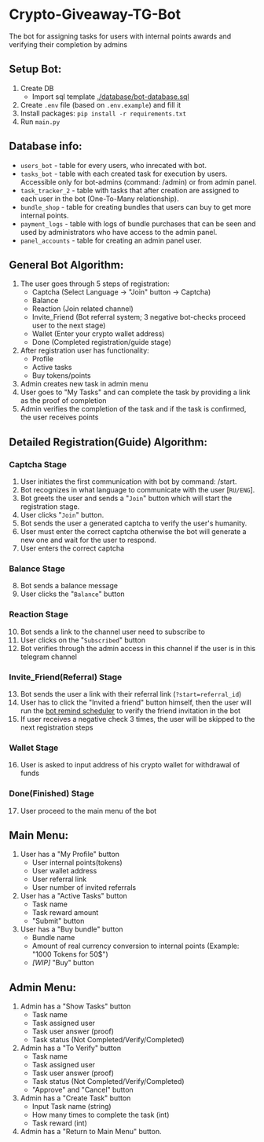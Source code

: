 # Crypto-Giveaway-TG-Bot
The bot for assigning tasks for users with internal points awards and verifying their completion by admins

## Setup Bot:
1. Create DB
    - Import sql template [./database/bot-database.sql](./database/bot-database.sql)
1. Create `.env` file (based on `.env.example`) and fill it
1. Install packages: `pip install -r requirements.txt`
1. Run `main.py`

## Database info:
* `users_bot` - table for every users, who inrecated with bot.
* `tasks_bot` - table with each created task for execution by users. Accessible only for bot-admins (command: /admin) or from admin panel.
* `task_tracker_2` - table with tasks that after creation are assigned to each user in the bot (One-To-Many relationship).
* `bundle_shop` - table for creating bundles that users can buy to get more internal points.
* `payment_logs` - table with logs of bundle purchases that can be seen and used by administrators who have access to the admin panel.
* `panel_accounts` - table for creating an admin panel user.

## General Bot Algorithm:
1. The user goes through 5 steps of registration:
   - Captcha (Select Language -> "Join" button -> Captcha)
   - Balance
   - Reaction (Join related channel)
   - Invite_Friend (Bot referral system; 3 negative bot-checks proceed user to the next stage)
   - Wallet (Enter your crypto wallet address)
   - Done (Completed registration/guide stage)
2. After registration user has functionality:
   - Profile
   - Active tasks
   - Buy tokens/points
3. Admin creates new task in admin menu
4. User goes to "My Tasks" and can complete the task by providing a link as the proof of completion
5. Admin verifies the completion of the task and if the task is confirmed, the user receives points

## Detailed Registration(Guide) Algorithm: 
### Captcha Stage
1. User initiates the first communication with bot by command: /start.
1. Bot recognizes in what language to communicate with the user [`RU/ENG`].
3. Bot greets the user and sends a "`Join`" button which will start the registration stage.
4. User clicks "`Join`" button.
5. Bot sends the user a generated captcha to verify the user's humanity.
6. User must enter the correct captcha otherwise the bot will generate a new one and wait for the user to respond.
7. User enters the correct captcha
### Balance Stage
8. Bot sends a balance message
9. User clicks the "`Balance`" button
### Reaction Stage
10. Bot sends a link to the channel user need to subscribe to
11. User clicks on the "`Subscribed`" button
12. Bot verifies through the admin access in this channel if the user is in this telegram channel
### Invite_Friend(Referral) Stage
13. Bot sends the user a link with their referral link (`?start=referral_id`)
14. User has to click the "Invited a friend" button himself, then the user will run the [bot remind scheduler](./handlers/guide.py?plain=1#L407) to verify the friend invitation in the bot
15. If user receives a negative check 3 times, the user will be skipped to the next registration steps
### Wallet Stage
16. User is asked to input address of his crypto wallet for withdrawal of funds
### Done(Finished) Stage
17. User proceed to the main menu of the bot

## Main Menu:
1. User has a "My Profile" button
   - User internal points(tokens)
   - User wallet address
   - User referral link
   - User number of invited referrals
2. User has a "Active Tasks" button
   - Task name
   - Task reward amount
   - "Submit" button
3. User has a "Buy bundle" button
   - Bundle name
   - Amount of real currency conversion to internal points (Example: "1000 Tokens for 50$")
   - *[WIP]* "Buy" button

## Admin Menu:
1. Admin has a "Show Tasks" button
   - Task name
   - Task assigned user
   - Task user answer (proof)
   - Task status (Not Completed/Verify/Completed)
2. Admin has a "To Verify" button
   - Task name
   - Task assigned user
   - Task user answer (proof)
   - Task status (Not Completed/Verify/Completed)
   - "Approve" and "Cancel" button
3. Admin has a "Create Task" button
   - Input Task name (string)
   - How many times to complete the task (int)
   - Task reward (int)
4. Admin has a "Return to Main Menu" button.
